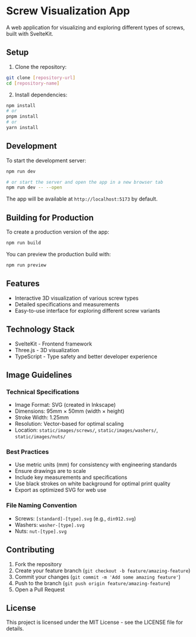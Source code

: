 # Screw Visualization App

A web application for visualizing and exploring different types of screws, built with SvelteKit.

## Setup

1. Clone the repository:
```bash
git clone [repository-url]
cd [repository-name]
```

2. Install dependencies:
```bash
npm install
# or
pnpm install
# or
yarn install
```

## Development

To start the development server:

```bash
npm run dev

# or start the server and open the app in a new browser tab
npm run dev -- --open
```

The app will be available at `http://localhost:5173` by default.

## Building for Production

To create a production version of the app:

```bash
npm run build
```

You can preview the production build with:
```bash
npm run preview
```

## Features

- Interactive 3D visualization of various screw types
- Detailed specifications and measurements
- Easy-to-use interface for exploring different screw variants

## Technology Stack

- SvelteKit - Frontend framework
- Three.js - 3D visualization
- TypeScript - Type safety and better developer experience

## Image Guidelines

### Technical Specifications

- Image Format: SVG (created in Inkscape)
- Dimensions: 95mm × 50mm (width × height)
- Stroke Width: 1.25mm
- Resolution: Vector-based for optimal scaling
- Location: `static/images/screws/`, `static/images/washers/`, `static/images/nuts/`

### Best Practices

- Use metric units (mm) for consistency with engineering standards
- Ensure drawings are to scale
- Include key measurements and specifications
- Use black strokes on white background for optimal print quality
- Export as optimized SVG for web use

### File Naming Convention

- Screws: `[standard]-[type].svg` (e.g., `din912.svg`)
- Washers: `washer-[type].svg`
- Nuts: `nut-[type].svg`

## Contributing

1. Fork the repository
2. Create your feature branch (`git checkout -b feature/amazing-feature`)
3. Commit your changes (`git commit -m 'Add some amazing feature'`)
4. Push to the branch (`git push origin feature/amazing-feature`)
5. Open a Pull Request

## License

This project is licensed under the MIT License - see the LICENSE file for details.
